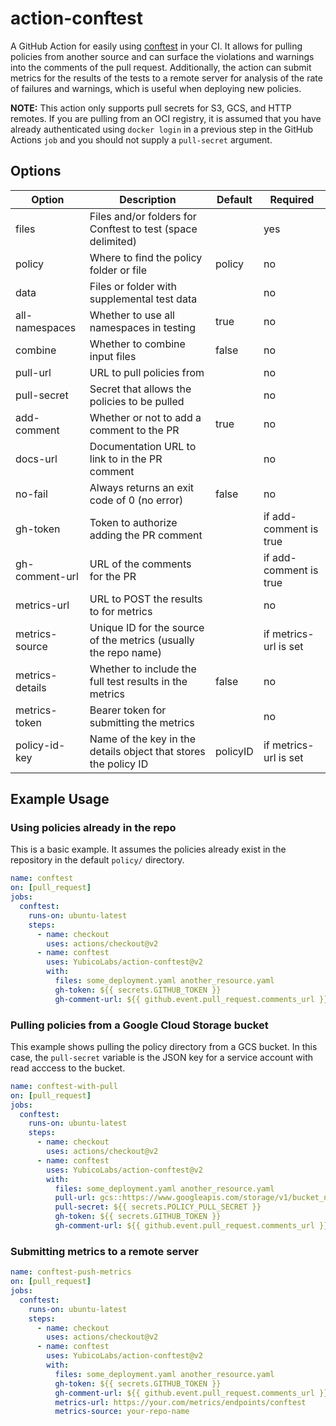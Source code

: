 # action-conftest

A GitHub Action for easily using [conftest](https://github.com/open-policy-agent/conftest) in your CI. It allows for pulling policies from another source and can surface the violations and warnings into the comments of the pull request. Additionally, the action can submit metrics for the results of the tests to a remote server for analysis of the rate of failures and warnings, which is useful when deploying new policies.

**NOTE:** This action only supports pull secrets for S3, GCS, and HTTP remotes. If you are pulling from an OCI registry, it is assumed that you have already authenticated using `docker login` in a previous step in the GitHub Actions `job` and you should not supply a `pull-secret` argument.

## Options

| Option          | Description                                                     | Default  | Required               |
|-----------------|-----------------------------------------------------------------|----------|------------------------|
| files           | Files and/or folders for Conftest to test (space delimited)     |          | yes                    |
| policy          | Where to find the policy folder or file                         | policy   | no                     |
| data            | Files or folder with supplemental test data                     |          | no                     |
| all-namespaces  | Whether to use all namespaces in testing                        | true     | no                     |
| combine         | Whether to combine input files                                  | false    | no                     |
| pull-url        | URL to pull policies from                                       |          | no                     |
| pull-secret     | Secret that allows the policies to be pulled                    |          | no                     |
| add-comment     | Whether or not to add a comment to the PR                       | true     | no                     |
| docs-url        | Documentation URL to link to in the PR comment                  |          | no                     |
| no-fail         | Always returns an exit code of 0 (no error)                     | false    | no                     |
| gh-token        | Token to authorize adding the PR comment                        |          | if add-comment is true |
| gh-comment-url  | URL of the comments for the PR                                  |          | if add-comment is true |
| metrics-url     | URL to POST the results to for metrics                          |          | no                     |
| metrics-source  | Unique ID for the source of the metrics (usually the repo name) |          | if metrics-url is set  |
| metrics-details | Whether to include the full test results in the metrics         | false    | no
| metrics-token   | Bearer token for submitting the metrics                         |          | no                     |
| policy-id-key   | Name of the key in the details object that stores the policy ID | policyID | if metrics-url is set  |

## Example Usage

### Using policies already in the repo

This is a basic example. It assumes the policies already exist in the repository in the default `policy/` directory.

```yaml
name: conftest
on: [pull_request]
jobs:
  conftest:
    runs-on: ubuntu-latest
    steps:
      - name: checkout
        uses: actions/checkout@v2
      - name: conftest
        uses: YubicoLabs/action-conftest@v2
        with:
          files: some_deployment.yaml another_resource.yaml
          gh-token: ${{ secrets.GITHUB_TOKEN }}
          gh-comment-url: ${{ github.event.pull_request.comments_url }}
```

### Pulling policies from a Google Cloud Storage bucket

This example shows pulling the policy directory from a GCS bucket. In this case, the `pull-secret` variable is the JSON key for a service account with read acccess to the bucket.

```yaml
name: conftest-with-pull
on: [pull_request]
jobs:
  conftest:
    runs-on: ubuntu-latest
    steps:
      - name: checkout
        uses: actions/checkout@v2
      - name: conftest
        uses: YubicoLabs/action-conftest@v2
        with:
          files: some_deployment.yaml another_resource.yaml
          pull-url: gcs::https://www.googleapis.com/storage/v1/bucket_name/policy
          pull-secret: ${{ secrets.POLICY_PULL_SECRET }}
          gh-token: ${{ secrets.GITHUB_TOKEN }}
          gh-comment-url: ${{ github.event.pull_request.comments_url }}
```

### Submitting metrics to a remote server

```yaml
name: conftest-push-metrics
on: [pull_request]
jobs:
  conftest:
    runs-on: ubuntu-latest
    steps:
      - name: checkout
        uses: actions/checkout@v2
      - name: conftest
        uses: YubicoLabs/action-conftest@v2
        with:
          files: some_deployment.yaml another_resource.yaml
          gh-token: ${{ secrets.GITHUB_TOKEN }}
          gh-comment-url: ${{ github.event.pull_request.comments_url }}
          metrics-url: https://your.com/metrics/endpoints/conftest
          metrics-source: your-repo-name
```
